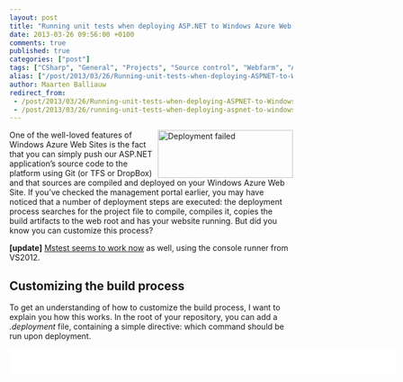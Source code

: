 ```yaml
---
layout: post
title: "Running unit tests when deploying ASP.NET to Windows Azure Web Sites"
date: 2013-03-26 09:56:00 +0100
comments: true
published: true
categories: ["post"]
tags: ["CSharp", "General", "Projects", "Source control", "Webfarm", "Azure"]
alias: ["/post/2013/03/26/Running-unit-tests-when-deploying-ASPNET-to-Windows-Azure-Web-Sites.aspx", "/post/2013/03/26/running-unit-tests-when-deploying-aspnet-to-windows-azure-web-sites.aspx"]
author: Maarten Balliauw
redirect_from:
 - /post/2013/03/26/Running-unit-tests-when-deploying-ASPNET-to-Windows-Azure-Web-Sites.aspx.html
 - /post/2013/03/26/running-unit-tests-when-deploying-aspnet-to-windows-azure-web-sites.aspx.html
---
```

<p><img style="background-image: none; float: right; padding-top: 0px; padding-left: 0px; display: inline; padding-right: 0px; border-width: 0px;" title="Deployment failed" src="/images/image_273.png" border="0" alt="Deployment failed" width="240" height="85" align="right" />One of the well-loved features of Windows Azure Web Sites is the fact that you can simply push our ASP.NET application&rsquo;s source code to the platform using Git (or TFS or DropBox) and that sources are compiled and deployed on your Windows Azure Web Site. If you&rsquo;ve checked the management portal earlier, you may have noticed that a number of deployment steps are executed: the deployment process searches for the project file to compile, compiles it, copies the build artifacts to the web root and has your website running. But did you know you can customize this process?</p>
<p><strong>[update]</strong> <a href="http://blog.amitapple.com/post/51576689501/testsduringazurewebsitesdeployment">Mstest seems to work now</a> as well, using the console runner from VS2012.</p>
<h2>Customizing the build process</h2>
<p>To get an understanding of how to customize the build process, I want to explain you how this works. In the root of your repository, you can add a <em>.deployment</em> file, containing a simple directive: which command should be run upon deployment.</p>
<div id="scid:9D7513F9-C04C-4721-824A-2B34F0212519:6609690e-8533-46d5-a3dc-9f8a0bbca720" class="wlWriterEditableSmartContent" style="float: none; margin: 0px; display: inline; padding: 0px;">
<pre style="width: 687px; height: 46px; background-color: white; overflow: auto;"><div><!--

Code highlighting produced by Actipro CodeHighlighter (freeware)
http://www.CodeHighlighter.com/

--><span style="color: #008080;">1</span> <span style="color: #800000; font-weight: bold;">[</span><span style="color: #800000;">config</span><span style="color: #800000; font-weight: bold;">]</span><span style="color: #000000;">
</span><span style="color: #008080;">2</span> <span style="color: #000000;">command </span><span style="color: #000000;">=</span><span style="color: #000000;"> build.bat</span></div></pre>
<!-- Code inserted with Steve Dunn's Windows Live Writer Code Formatter Plugin.  http://dunnhq.com --></div>
<p>This command can be a batch file, a PHP file, a bash file and so on. As long as we can tell Windows Azure Web Sites what to execute. Let&rsquo;s go with a batch file.</p>
<div id="scid:9D7513F9-C04C-4721-824A-2B34F0212519:5d417a74-2cad-4d5b-9926-acc820b72467" class="wlWriterEditableSmartContent" style="float: none; margin: 0px; display: inline; padding: 0px;">
<pre style="width: 687px; height: 42px; background-color: white; overflow: auto;"><div><!--

Code highlighting produced by Actipro CodeHighlighter (freeware)
http://www.CodeHighlighter.com/

--><span style="color: #008080;">1</span> <span style="color: #0000ff;">@echo</span><span style="color: #000000;"> </span><span style="color: #0000ff;">off</span><span style="color: #000000;">
</span><span style="color: #008080;">2</span> <span style="color: #0000ff;">echo</span><span style="color: #000000;"> This is a custom deployment script</span><span style="color: #000000;">,</span><span style="color: #000000;"> yay!</span></div></pre>
<!-- Code inserted with Steve Dunn's Windows Live Writer Code Formatter Plugin.  http://dunnhq.com --></div>
<p>When pushing this to Windows Azure Web Sites, here&rsquo;s what you&rsquo;ll see:</p>
<p><a href="/images/image_274.png"><img style="background-image: none; float: none; padding-top: 0px; padding-left: 0px; margin-left: auto; display: block; padding-right: 0px; margin-right: auto; border-width: 0px;" title="Windows Azure Web Sites custom build" src="/images/image_thumb_235.png" border="0" alt="Windows Azure Web Sites custom build" width="484" height="203" /></a></p>
<p>In this batch file, we can use some environment variables to further customize the script:</p>
<ul>
<li>DEPLOYMENT_SOURCE - The initial "working directory" </li>
<li>DEPLOYMENT_TARGET - The wwwroot path (deployment destination) </li>
<li>DEPLOYMENT_TEMP - Path to a temporary directory (removed after the deployment) </li>
<li>MSBUILD_PATH - Path to msbuild </li>
</ul>
<p>After compiling, you can simply xcopy our application to the %DEPLOYMENT_TARGET% variable and have your website live.</p>
<h2>Generating deployment scripts</h2>
<p>Creating deployment scripts can be a tedious job, good thing that the <a href="http://www.windowsazure.com/en-us/manage/linux/other-resources/command-line-tools/">azure-cli</a> tools are there! Once those are installed, simply invoke the following command and have both the <em>.deployment</em> file as well as a batch or bash file generated:</p>
<div id="scid:9D7513F9-C04C-4721-824A-2B34F0212519:a0a6996a-38a9-402e-b40d-277fdea03364" class="wlWriterEditableSmartContent" style="float: none; margin: 0px; display: inline; padding: 0px;">
<pre style="width: 687px; height: 21px; background-color: white; overflow: auto;"><div><!--

Code highlighting produced by Actipro CodeHighlighter (freeware)
http://www.CodeHighlighter.com/

--><span style="color: #008080;">1</span> <span style="color: #000000;">azure site deploymentscript --aspWAP </span><span style="color: #000000;">"</span><span style="color: #000000;">path\to\project.csproj</span><span style="color: #000000;">"</span></div></pre>
<!-- Code inserted with Steve Dunn's Windows Live Writer Code Formatter Plugin.  http://dunnhq.com --></div>
<p>For reference, here&rsquo;s what is generated:</p>
<div id="scid:9D7513F9-C04C-4721-824A-2B34F0212519:4c59b882-cb32-476c-ae50-02867f0abbf4" class="wlWriterEditableSmartContent" style="float: none; margin: 0px; display: inline; padding: 0px;">
<pre style="width: 687px; height: 367px; background-color: white; overflow: auto;"><div><!--

Code highlighting produced by Actipro CodeHighlighter (freeware)
http://www.CodeHighlighter.com/

--><span style="color: #008080;"> 1</span> <span style="color: #0000ff;">@echo</span><span style="color: #000000;"> </span><span style="color: #0000ff;">off</span><span style="color: #000000;">
</span><span style="color: #008080;"> 2</span> <span style="color: #000000;">
</span><span style="color: #008080;"> 3</span> <span style="color: #008000;">::</span><span style="color: #008000;"> ----------------------</span><span style="color: #008000;">
</span><span style="color: #008080;"> 4</span> <span style="color: #008000;">::</span><span style="color: #008000;"> KUDU Deployment Script</span><span style="color: #008000;">
</span><span style="color: #008080;"> 5</span> <span style="color: #008000;">::</span><span style="color: #008000;"> ----------------------</span><span style="color: #008000;">
</span><span style="color: #008080;"> 6</span> <span style="color: #000000;">
</span><span style="color: #008080;"> 7</span> <span style="color: #008000;">::</span><span style="color: #008000;"> Prerequisites</span><span style="color: #008000;">
</span><span style="color: #008080;"> 8</span> <span style="color: #008000;">::</span><span style="color: #008000;"> -------------</span><span style="color: #008000;">
</span><span style="color: #008080;"> 9</span> <span style="color: #000000;">
</span><span style="color: #008080;">10</span> <span style="color: #008000;">::</span><span style="color: #008000;"> Verify node.js installed</span><span style="color: #008000;">
</span><span style="color: #008080;">11</span> <span style="color: #000000;">where node </span><span style="color: #000000;">2</span><span style="color: #000000;">&gt;</span><span style="color: #000000;">nul </span><span style="color: #000000;">&gt;</span><span style="color: #000000;">nul
</span><span style="color: #008080;">12</span> <span style="color: #0000ff;">IF</span><span style="color: #000000;"> %</span><span style="color: #0000ff;">ERRORLEVEL</span><span style="color: #000000;">% NEQ </span><span style="color: #000000;">0</span><span style="color: #000000;"> </span><span style="color: #000000;">(</span><span style="color: #000000;">
</span><span style="color: #008080;">13</span> <span style="color: #000000;">  </span><span style="color: #0000ff;">echo</span><span style="color: #000000;"> Missing node</span><span style="color: #000000;">.</span><span style="color: #000000;">js executable</span><span style="color: #000000;">,</span><span style="color: #000000;"> please install node</span><span style="color: #000000;">.</span><span style="color: #000000;">js</span><span style="color: #000000;">,</span><span style="color: #000000;"> </span><span style="color: #0000ff;">if</span><span style="color: #000000;"> already installed make sure it can be reached from current environment</span><span style="color: #000000;">.</span><span style="color: #000000;">
</span><span style="color: #008080;">14</span> <span style="color: #000000;">  </span><span style="color: #0000ff;">goto</span><span style="color: #000000;"> error
</span><span style="color: #008080;">15</span> <span style="color: #000000;">)</span><span style="color: #000000;">
</span><span style="color: #008080;">16</span> <span style="color: #000000;">
</span><span style="color: #008080;">17</span> <span style="color: #008000;">::</span><span style="color: #008000;"> Setup</span><span style="color: #008000;">
</span><span style="color: #008080;">18</span> <span style="color: #008000;">::</span><span style="color: #008000;"> -----</span><span style="color: #008000;">
</span><span style="color: #008080;">19</span> <span style="color: #000000;">
</span><span style="color: #008080;">20</span> <span style="color: #0000ff;">setlocal</span><span style="color: #000000;"> enabledelayedexpansion
</span><span style="color: #008080;">21</span> <span style="color: #000000;">
</span><span style="color: #008080;">22</span> <span style="color: #0000ff;">SET</span><span style="color: #000000;"> ARTIFACTS</span><span style="color: #000000;">=</span><span style="color: #000000;">%~dp0%artifacts
</span><span style="color: #008080;">23</span> <span style="color: #000000;">
</span><span style="color: #008080;">24</span> <span style="color: #0000ff;">IF</span><span style="color: #000000;"> </span><span style="color: #0000ff;">NOT</span><span style="color: #000000;"> DEFINED DEPLOYMENT_SOURCE </span><span style="color: #000000;">(</span><span style="color: #000000;">
</span><span style="color: #008080;">25</span> <span style="color: #000000;">  </span><span style="color: #0000ff;">SET</span><span style="color: #000000;"> DEPLOYMENT_SOURCE</span><span style="color: #000000;">=</span><span style="color: #000000;">%~dp0%</span><span style="color: #000000;">.</span><span style="color: #000000;">
</span><span style="color: #008080;">26</span> <span style="color: #000000;">)</span><span style="color: #000000;">
</span><span style="color: #008080;">27</span> <span style="color: #000000;">
</span><span style="color: #008080;">28</span> <span style="color: #0000ff;">IF</span><span style="color: #000000;"> </span><span style="color: #0000ff;">NOT</span><span style="color: #000000;"> DEFINED DEPLOYMENT_TARGET </span><span style="color: #000000;">(</span><span style="color: #000000;">
</span><span style="color: #008080;">29</span> <span style="color: #000000;">  </span><span style="color: #0000ff;">SET</span><span style="color: #000000;"> DEPLOYMENT_TARGET</span><span style="color: #000000;">=</span><span style="color: #000000;">%ARTIFACTS%</span><span style="color: #000000;">\</span><span style="color: #000000;">wwwroot
</span><span style="color: #008080;">30</span> <span style="color: #000000;">)</span><span style="color: #000000;">
</span><span style="color: #008080;">31</span> <span style="color: #000000;">
</span><span style="color: #008080;">32</span> <span style="color: #0000ff;">IF</span><span style="color: #000000;"> </span><span style="color: #0000ff;">NOT</span><span style="color: #000000;"> DEFINED NEXT_MANIFEST_PATH </span><span style="color: #000000;">(</span><span style="color: #000000;">
</span><span style="color: #008080;">33</span> <span style="color: #000000;">  </span><span style="color: #0000ff;">SET</span><span style="color: #000000;"> NEXT_MANIFEST_PATH</span><span style="color: #000000;">=</span><span style="color: #000000;">%ARTIFACTS%</span><span style="color: #000000;">\</span><span style="color: #000000;">manifest
</span><span style="color: #008080;">34</span> <span style="color: #000000;">
</span><span style="color: #008080;">35</span> <span style="color: #000000;">  </span><span style="color: #0000ff;">IF</span><span style="color: #000000;"> </span><span style="color: #0000ff;">NOT</span><span style="color: #000000;"> DEFINED PREVIOUS_MANIFEST_PATH </span><span style="color: #000000;">(</span><span style="color: #000000;">
</span><span style="color: #008080;">36</span> <span style="color: #000000;">    </span><span style="color: #0000ff;">SET</span><span style="color: #000000;"> PREVIOUS_MANIFEST_PATH</span><span style="color: #000000;">=</span><span style="color: #000000;">%ARTIFACTS%</span><span style="color: #000000;">\</span><span style="color: #000000;">manifest
</span><span style="color: #008080;">37</span> <span style="color: #000000;">  </span><span style="color: #000000;">)</span><span style="color: #000000;">
</span><span style="color: #008080;">38</span> <span style="color: #000000;">)</span><span style="color: #000000;">
</span><span style="color: #008080;">39</span> <span style="color: #000000;">
</span><span style="color: #008080;">40</span> <span style="color: #0000ff;">IF</span><span style="color: #000000;"> </span><span style="color: #0000ff;">NOT</span><span style="color: #000000;"> DEFINED KUDU_SYNC_COMMAND </span><span style="color: #000000;">(</span><span style="color: #000000;">
</span><span style="color: #008080;">41</span> <span style="color: #000000;">  </span><span style="color: #008000;">::</span><span style="color: #008000;"> Install kudu sync</span><span style="color: #008000;">
</span><span style="color: #008080;">42</span> <span style="color: #000000;">  </span><span style="color: #0000ff;">echo</span><span style="color: #000000;"> Installing Kudu Sync
</span><span style="color: #008080;">43</span> <span style="color: #000000;">  </span><span style="color: #0000ff;">call</span><span style="color: #000000;"> npm install kudusync -g --silent
</span><span style="color: #008080;">44</span> <span style="color: #000000;">  </span><span style="color: #0000ff;">IF</span><span style="color: #000000;"> !</span><span style="color: #0000ff;">ERRORLEVEL</span><span style="color: #000000;">! NEQ </span><span style="color: #000000;">0</span><span style="color: #000000;"> </span><span style="color: #0000ff;">goto</span><span style="color: #000000;"> error
</span><span style="color: #008080;">45</span> <span style="color: #000000;">
</span><span style="color: #008080;">46</span> <span style="color: #000000;">  </span><span style="color: #008000;">::</span><span style="color: #008000;"> Locally just running "kuduSync" would also work</span><span style="color: #008000;">
</span><span style="color: #008080;">47</span> <span style="color: #000000;">  </span><span style="color: #0000ff;">SET</span><span style="color: #000000;"> KUDU_SYNC_COMMAND</span><span style="color: #000000;">=</span><span style="color: #000000;">node </span><span style="color: #000000;">"</span><span style="color: #000000;">%appdata%\npm\node_modules\kuduSync\bin\kuduSync</span><span style="color: #000000;">"</span><span style="color: #000000;">
</span><span style="color: #008080;">48</span> <span style="color: #000000;">)</span><span style="color: #000000;">
</span><span style="color: #008080;">49</span> <span style="color: #0000ff;">IF</span><span style="color: #000000;"> </span><span style="color: #0000ff;">NOT</span><span style="color: #000000;"> DEFINED DEPLOYMENT_TEMP </span><span style="color: #000000;">(</span><span style="color: #000000;">
</span><span style="color: #008080;">50</span> <span style="color: #000000;">  </span><span style="color: #0000ff;">SET</span><span style="color: #000000;"> DEPLOYMENT_TEMP</span><span style="color: #000000;">=</span><span style="color: #000000;">%temp%</span><span style="color: #000000;">\</span><span style="color: #000000;">___deployTemp%random%
</span><span style="color: #008080;">51</span> <span style="color: #000000;">  </span><span style="color: #0000ff;">SET</span><span style="color: #000000;"> CLEAN_LOCAL_DEPLOYMENT_TEMP</span><span style="color: #000000;">=</span><span style="color: #000000;">true
</span><span style="color: #008080;">52</span> <span style="color: #000000;">)</span><span style="color: #000000;">
</span><span style="color: #008080;">53</span> <span style="color: #000000;">
</span><span style="color: #008080;">54</span> <span style="color: #0000ff;">IF</span><span style="color: #000000;"> DEFINED CLEAN_LOCAL_DEPLOYMENT_TEMP </span><span style="color: #000000;">(</span><span style="color: #000000;">
</span><span style="color: #008080;">55</span> <span style="color: #000000;">  </span><span style="color: #0000ff;">IF</span><span style="color: #000000;"> </span><span style="color: #0000ff;">EXIST</span><span style="color: #000000;"> </span><span style="color: #000000;">"</span><span style="color: #000000;">%DEPLOYMENT_TEMP%</span><span style="color: #000000;">"</span><span style="color: #000000;"> </span><span style="color: #0000ff;">rd</span><span style="color: #000000;"> </span><span style="color: #000000;">/</span><span style="color: #000000;">s </span><span style="color: #000000;">/</span><span style="color: #000000;">q </span><span style="color: #000000;">"</span><span style="color: #000000;">%DEPLOYMENT_TEMP%</span><span style="color: #000000;">"</span><span style="color: #000000;">
</span><span style="color: #008080;">56</span> <span style="color: #000000;">  </span><span style="color: #0000ff;">mkdir</span><span style="color: #000000;"> </span><span style="color: #000000;">"</span><span style="color: #000000;">%DEPLOYMENT_TEMP%</span><span style="color: #000000;">"</span><span style="color: #000000;">
</span><span style="color: #008080;">57</span> <span style="color: #000000;">)</span><span style="color: #000000;">
</span><span style="color: #008080;">58</span> <span style="color: #000000;">
</span><span style="color: #008080;">59</span> <span style="color: #0000ff;">IF</span><span style="color: #000000;"> </span><span style="color: #0000ff;">NOT</span><span style="color: #000000;"> DEFINED MSBUILD_PATH </span><span style="color: #000000;">(</span><span style="color: #000000;">
</span><span style="color: #008080;">60</span> <span style="color: #000000;">  </span><span style="color: #0000ff;">SET</span><span style="color: #000000;"> MSBUILD_PATH</span><span style="color: #000000;">=</span><span style="color: #000000;">%WINDIR%</span><span style="color: #000000;">\</span><span style="color: #000000;">Microsoft</span><span style="color: #000000;">.</span><span style="color: #0000ff;">NET</span><span style="color: #000000;">\</span><span style="color: #000000;">Framework</span><span style="color: #000000;">\</span><span style="color: #000000;">v4</span><span style="color: #000000;">.</span><span style="color: #000000;">0.30319</span><span style="color: #000000;">\</span><span style="color: #000000;">msbuild</span><span style="color: #000000;">.</span><span style="color: #000000;">exe
</span><span style="color: #008080;">61</span> <span style="color: #000000;">)</span><span style="color: #000000;">
</span><span style="color: #008080;">62</span> <span style="color: #000000;">
</span><span style="color: #008080;">63</span> <span style="color: #008000;">::</span><span style="color: #008000;">::::::::::::::::::::::::::::::::::::::::::::::::::::::::::::::::::::::::::::::::::::::::::::::::::::::::::::::::::::::::::::::::</span><span style="color: #008000;">
</span><span style="color: #008080;">64</span> <span style="color: #008000;">::</span><span style="color: #008000;"> Deployment</span><span style="color: #008000;">
</span><span style="color: #008080;">65</span> <span style="color: #008000;">::</span><span style="color: #008000;"> ----------</span><span style="color: #008000;">
</span><span style="color: #008080;">66</span> <span style="color: #000000;">
</span><span style="color: #008080;">67</span> <span style="color: #0000ff;">echo</span><span style="color: #000000;"> Handling </span><span style="color: #000000;">.</span><span style="color: #0000ff;">NET</span><span style="color: #000000;"> Web Application deployment</span><span style="color: #000000;">.</span><span style="color: #000000;">
</span><span style="color: #008080;">68</span> <span style="color: #000000;">
</span><span style="color: #008080;">69</span> <span style="color: #008000;">::</span><span style="color: #008000;"> 1. Build to the temporary path</span><span style="color: #008000;">
</span><span style="color: #008080;">70</span> <span style="color: #000000;">%MSBUILD_PATH% </span><span style="color: #000000;">"</span><span style="color: #000000;">%DEPLOYMENT_SOURCE%\path.csproj</span><span style="color: #000000;">"</span><span style="color: #000000;"> </span><span style="color: #000000;">/</span><span style="color: #000000;">nologo </span><span style="color: #000000;">/</span><span style="color: #000000;">verbosity</span><span style="color: #800000;">:m</span><span style="color: #000000;"> </span><span style="color: #000000;">/</span><span style="color: #000000;">t</span><span style="color: #800000;">:pipelinePreDeployCopyAllFilesToOneFolder</span><span style="color: #000000;"> </span><span style="color: #000000;">/</span><span style="color: #000000;">p</span><span style="color: #800000;">:_PackageTempDir</span><span style="color: #000000;">=</span><span style="color: #000000;">"</span><span style="color: #000000;">%DEPLOYMENT_TEMP%</span><span style="color: #000000;">"</span><span style="color: #000000;">;</span><span style="color: #000000;">AutoParameterizationWebConfigConnectionStrings</span><span style="color: #000000;">=</span><span style="color: #000000;">false</span><span style="color: #000000;">;</span><span style="color: #000000;">Configuration</span><span style="color: #000000;">=</span><span style="color: #000000;">Release
</span><span style="color: #008080;">71</span> <span style="color: #0000ff;">IF</span><span style="color: #000000;"> !</span><span style="color: #0000ff;">ERRORLEVEL</span><span style="color: #000000;">! NEQ </span><span style="color: #000000;">0</span><span style="color: #000000;"> </span><span style="color: #0000ff;">goto</span><span style="color: #000000;"> error
</span><span style="color: #008080;">72</span> <span style="color: #000000;">
</span><span style="color: #008080;">73</span> <span style="color: #008000;">::</span><span style="color: #008000;"> 2. KuduSync</span><span style="color: #008000;">
</span><span style="color: #008080;">74</span> <span style="color: #0000ff;">echo</span><span style="color: #000000;"> Kudu Sync from </span><span style="color: #000000;">"</span><span style="color: #000000;">%DEPLOYMENT_TEMP%</span><span style="color: #000000;">"</span><span style="color: #000000;"> to </span><span style="color: #000000;">"</span><span style="color: #000000;">%DEPLOYMENT_TARGET%</span><span style="color: #000000;">"</span><span style="color: #000000;">
</span><span style="color: #008080;">75</span> <span style="color: #0000ff;">call</span><span style="color: #000000;"> %KUDU_SYNC_COMMAND% -q -f </span><span style="color: #000000;">"</span><span style="color: #000000;">%DEPLOYMENT_TEMP%</span><span style="color: #000000;">"</span><span style="color: #000000;"> -t </span><span style="color: #000000;">"</span><span style="color: #000000;">%DEPLOYMENT_TARGET%</span><span style="color: #000000;">"</span><span style="color: #000000;"> -n </span><span style="color: #000000;">"</span><span style="color: #000000;">%NEXT_MANIFEST_PATH%</span><span style="color: #000000;">"</span><span style="color: #000000;"> -p </span><span style="color: #000000;">"</span><span style="color: #000000;">%PREVIOUS_MANIFEST_PATH%</span><span style="color: #000000;">"</span><span style="color: #000000;"> -i </span><span style="color: #000000;">"</span><span style="color: #000000;">.git;.deployment;deploy.cmd</span><span style="color: #000000;">"</span><span style="color: #000000;"> </span><span style="color: #000000;">2</span><span style="color: #000000;">&gt;</span><span style="color: #000000;">nul
</span><span style="color: #008080;">76</span> <span style="color: #0000ff;">IF</span><span style="color: #000000;"> !</span><span style="color: #0000ff;">ERRORLEVEL</span><span style="color: #000000;">! NEQ </span><span style="color: #000000;">0</span><span style="color: #000000;"> </span><span style="color: #0000ff;">goto</span><span style="color: #000000;"> error
</span><span style="color: #008080;">77</span> <span style="color: #000000;">
</span><span style="color: #008080;">78</span> <span style="color: #008000;">::</span><span style="color: #008000;">::::::::::::::::::::::::::::::::::::::::::::::::::::::::::::::::::::::::::::::::::::::::::::::::::::::::::::::::::::::::::::::::</span><span style="color: #008000;">
</span><span style="color: #008080;">79</span> <span style="color: #000000;">
</span><span style="color: #008080;">80</span> <span style="color: #0000ff;">goto</span><span style="color: #000000;"> </span><span style="color: #0000ff;">end</span><span style="color: #000000;">
</span><span style="color: #008080;">81</span> <span style="color: #000000;">
</span><span style="color: #008080;">82</span> <span style="color: #800000;">:error</span><span style="color: #000000;">
</span><span style="color: #008080;">83</span> <span style="color: #0000ff;">echo</span><span style="color: #000000;"> An error has occured during web site deployment</span><span style="color: #000000;">.</span><span style="color: #000000;">
</span><span style="color: #008080;">84</span> <span style="color: #0000ff;">exit</span><span style="color: #000000;"> </span><span style="color: #000000;">/</span><span style="color: #000000;">b </span><span style="color: #000000;">1</span><span style="color: #000000;">
</span><span style="color: #008080;">85</span> <span style="color: #000000;">
</span><span style="color: #008080;">86</span> <span style="color: #800000;">:end</span><span style="color: #000000;">
</span><span style="color: #008080;">87</span> <span style="color: #0000ff;">echo</span><span style="color: #000000;"> Finished successfully</span><span style="color: #000000;">.</span><span style="color: #000000;">
</span><span style="color: #008080;">88</span> </div></pre>
<!-- Code inserted with Steve Dunn's Windows Live Writer Code Formatter Plugin.  http://dunnhq.com --></div>
<p>This script does a couple of things:</p>
<ul>
<li>Ensure node.js is installed on Windows Azure Web Sites (needed later on for synchronizing files) </li>
<li>Setting up a bunch of environment variables </li>
<li>Run msbuild on the project file we specified </li>
<li>Use kudusync (a node.js based tool, hence node.js) to synchronize modified files to the wwwroot of our site </li>
</ul>
<p>Try it: after pushing this to Windows Azure Web Sites, you&rsquo;ll see the custom script being used. Not much added value so far, but that&rsquo;s what you have to provide.</p>
<h2>Unit testing before deploying</h2>
<p>Unit tests would be nice! All you need is a couple of unit tests and a test runner. You can add it to your repository and store it there, or simply download it during the deployment. In my example, I&rsquo;m using the <a href="http://www.gallio.org">Gallio test runner</a> because it runs almost all test frameworks, but feel free to use the test runner for NUnit or xUnit instead.</p>
<p>Somewhere before the line that invokes msbuild and ideally in the &ldquo;setup&rdquo; region of the deployment script, add the following:</p>
<div id="scid:9D7513F9-C04C-4721-824A-2B34F0212519:e40cf48b-6425-48cc-a684-b9a9ca1797d5" class="wlWriterEditableSmartContent" style="float: none; margin: 0px; display: inline; padding: 0px;">
<pre style="width: 687px; height: 318px; background-color: white; overflow: auto;"><div><!--

Code highlighting produced by Actipro CodeHighlighter (freeware)
http://www.CodeHighlighter.com/

--><span style="color: #008080;"> 1</span> <span style="color: #0000ff;">IF</span><span style="color: #000000;"> </span><span style="color: #0000ff;">NOT</span><span style="color: #000000;"> DEFINED GALLIO_COMMAND </span><span style="color: #000000;">(</span><span style="color: #000000;">
</span><span style="color: #008080;"> 2</span> <span style="color: #000000;">  </span><span style="color: #0000ff;">IF</span><span style="color: #000000;"> </span><span style="color: #0000ff;">NOT</span><span style="color: #000000;"> </span><span style="color: #0000ff;">EXIST</span><span style="color: #000000;"> </span><span style="color: #000000;">"</span><span style="color: #000000;">%appdata%\Gallio\bin\Gallio.Echo.exe</span><span style="color: #000000;">"</span><span style="color: #000000;"> </span><span style="color: #000000;">(</span><span style="color: #000000;">
</span><span style="color: #008080;"> 3</span> <span style="color: #000000;">    </span><span style="color: #008000;">::</span><span style="color: #008000;"> Downloading unzip</span><span style="color: #008000;">
</span><span style="color: #008080;"> 4</span> <span style="color: #000000;">    </span><span style="color: #0000ff;">echo</span><span style="color: #000000;"> Downloading unzip
</span><span style="color: #008080;"> 5</span> <span style="color: #000000;">    curl -O http:</span><span style="color: #000000;">//</span><span style="color: #000000;">stahlforce</span><span style="color: #000000;">.</span><span style="color: #000000;">com</span><span style="color: #000000;">/</span><span style="color: #000000;">dev</span><span style="color: #000000;">/</span><span style="color: #000000;">unzip</span><span style="color: #000000;">.</span><span style="color: #000000;">exe
</span><span style="color: #008080;"> 6</span> <span style="color: #000000;">    </span><span style="color: #0000ff;">IF</span><span style="color: #000000;"> !</span><span style="color: #0000ff;">ERRORLEVEL</span><span style="color: #000000;">! NEQ </span><span style="color: #000000;">0</span><span style="color: #000000;"> </span><span style="color: #0000ff;">goto</span><span style="color: #000000;"> error
</span><span style="color: #008080;"> 7</span> <span style="color: #000000;">
</span><span style="color: #008080;"> 8</span> <span style="color: #000000;">    </span><span style="color: #008000;">::</span><span style="color: #008000;"> Downloading Gallio</span><span style="color: #008000;">
</span><span style="color: #008080;"> 9</span> <span style="color: #000000;">    </span><span style="color: #0000ff;">echo</span><span style="color: #000000;"> Downloading Gallio
</span><span style="color: #008080;">10</span> <span style="color: #000000;">    curl -O http:</span><span style="color: #000000;">//</span><span style="color: #000000;">mb-unit</span><span style="color: #000000;">.</span><span style="color: #000000;">googlecode</span><span style="color: #000000;">.</span><span style="color: #000000;">com</span><span style="color: #000000;">/</span><span style="color: #0000ff;">files</span><span style="color: #000000;">/</span><span style="color: #000000;">GallioBundle-</span><span style="color: #000000;">3.4</span><span style="color: #000000;">.</span><span style="color: #000000;">14.0</span><span style="color: #000000;">.</span><span style="color: #000000;">zip
</span><span style="color: #008080;">11</span> <span style="color: #000000;">    </span><span style="color: #0000ff;">IF</span><span style="color: #000000;"> !</span><span style="color: #0000ff;">ERRORLEVEL</span><span style="color: #000000;">! NEQ </span><span style="color: #000000;">0</span><span style="color: #000000;"> </span><span style="color: #0000ff;">goto</span><span style="color: #000000;"> error
</span><span style="color: #008080;">12</span> <span style="color: #000000;">
</span><span style="color: #008080;">13</span> <span style="color: #000000;">    </span><span style="color: #008000;">::</span><span style="color: #008000;"> Extracting Gallio</span><span style="color: #008000;">
</span><span style="color: #008080;">14</span> <span style="color: #000000;">    </span><span style="color: #0000ff;">echo</span><span style="color: #000000;"> Extracting Gallio
</span><span style="color: #008080;">15</span> <span style="color: #000000;">    unzip -q -n GallioBundle-</span><span style="color: #000000;">3.4</span><span style="color: #000000;">.</span><span style="color: #000000;">14.0</span><span style="color: #000000;">.</span><span style="color: #000000;">zip -d %appdata%</span><span style="color: #000000;">\</span><span style="color: #000000;">Gallio
</span><span style="color: #008080;">16</span> <span style="color: #000000;">    </span><span style="color: #0000ff;">IF</span><span style="color: #000000;"> !</span><span style="color: #0000ff;">ERRORLEVEL</span><span style="color: #000000;">! NEQ </span><span style="color: #000000;">0</span><span style="color: #000000;"> </span><span style="color: #0000ff;">goto</span><span style="color: #000000;"> error
</span><span style="color: #008080;">17</span> <span style="color: #000000;">  </span><span style="color: #000000;">)</span><span style="color: #000000;">
</span><span style="color: #008080;">18</span> <span style="color: #000000;">
</span><span style="color: #008080;">19</span> <span style="color: #000000;">  </span><span style="color: #008000;">::</span><span style="color: #008000;"> Set Gallio runner path</span><span style="color: #008000;">
</span><span style="color: #008080;">20</span> <span style="color: #000000;">  </span><span style="color: #0000ff;">SET</span><span style="color: #000000;"> GALLIO_COMMAND</span><span style="color: #000000;">=</span><span style="color: #000000;">%appdata%</span><span style="color: #000000;">\</span><span style="color: #000000;">Gallio</span><span style="color: #000000;">\</span><span style="color: #000000;">bin</span><span style="color: #000000;">\</span><span style="color: #000000;">Gallio</span><span style="color: #000000;">.</span><span style="color: #0000ff;">Echo</span><span style="color: #000000;">.</span><span style="color: #000000;">exe
</span><span style="color: #008080;">21</span> <span style="color: #000000;">)</span></div></pre>
<!-- Code inserted with Steve Dunn's Windows Live Writer Code Formatter Plugin.  http://dunnhq.com --></div>
<p>See what happens there?&nbsp; We check if the local system on which your files are stored in WindowsAzure Web Sites already has a copy of the <em>Gallio.Echo.exe</em>test runner. If not, let&rsquo;s download a tool which allows us to unzip. Next, the entire Gallio test runner is downloaded and extracted. As a final step, the %GALLIO_COMMAND% variable is populated with the full path to the test runner executable.</p>
<p>Right before the line that calls &ldquo;kudusync&rdquo;, add the following:</p>
<div id="scid:9D7513F9-C04C-4721-824A-2B34F0212519:397f74dd-aeff-4752-a2e1-ff93f793cad8" class="wlWriterEditableSmartContent" style="float: none; margin: 0px; display: inline; padding: 0px;">
<pre style="width: 687px; height: 49px; background-color: white; overflow: auto;"><div><!--

Code highlighting produced by Actipro CodeHighlighter (freeware)
http://www.CodeHighlighter.com/

--><span style="color: #008080;">1</span> <span style="color: #0000ff;">echo</span><span style="color: #000000;"> Running unit tests
</span><span style="color: #008080;">2</span> <span style="color: #000000;">"</span><span style="color: #000000;">%GALLIO_COMMAND%</span><span style="color: #000000;">"</span><span style="color: #000000;"> </span><span style="color: #000000;">"</span><span style="color: #000000;">%DEPLOYMENT_SOURCE%\SampleApp.Tests\bin\Release\SampleApp.Tests.dll</span><span style="color: #000000;">"</span><span style="color: #000000;">
</span><span style="color: #008080;">3</span> <span style="color: #0000ff;">IF</span><span style="color: #000000;"> !</span><span style="color: #0000ff;">ERRORLEVEL</span><span style="color: #000000;">! NEQ </span><span style="color: #000000;">0</span><span style="color: #000000;"> </span><span style="color: #0000ff;">goto</span><span style="color: #000000;"> error</span></div></pre>
<!-- Code inserted with Steve Dunn's Windows Live Writer Code Formatter Plugin.  http://dunnhq.com --></div>
<p>Yes, the name of your test assembly will be different, you should obviously change that. What happens here? Well, we&rsquo;re invoking the test runner on our unit tests. If it fails, we abort deployment. Push it to Windows Azure and see for yourself. Here&rsquo;s what is displayed on success:</p>
<p><a href="/images/image_275.png"><img style="background-image: none; float: none; padding-top: 0px; padding-left: 0px; margin-left: auto; display: block; padding-right: 0px; margin-right: auto; border-width: 0px;" title="Windows Azure Web Site unit tests" src="/images/image_thumb_236.png" border="0" alt="Windows Azure Web Site unit tests" width="484" height="248" /></a></p>
<p>All green! And on failure, we get:</p>
<p><a href="/images/image_276.png"><img style="background-image: none; float: none; padding-top: 0px; padding-left: 0px; margin-left: auto; display: block; padding-right: 0px; margin-right: auto; border-width: 0px;" title="Gallio test runner Windows Azure" src="/images/image_thumb_237.png" border="0" alt="Gallio test runner Windows Azure" width="484" height="248" /></a></p>
<p>In the portal, you can clearly see that deployment was aborted:</p>
<p><a href="/images/image_277.png"><img style="background-image: none; float: none; padding-top: 0px; padding-left: 0px; margin-left: auto; display: block; padding-right: 0px; margin-right: auto; border-width: 0px;" title="Deployment fail when unit tests fail" src="/images/image_thumb_238.png" border="0" alt="Deployment fail when unit tests fail" width="484" height="158" /></a></p>
<p>That&rsquo;s it. Enjoy!</p>
{% include imported_disclaimer.html %}
